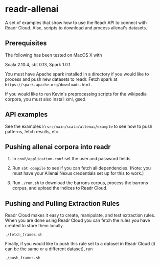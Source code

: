 # readr-allenai

A set of examples that show how to use the Readr API to connect with Readr Cloud.
Also, scripts to download and process allenai's datasets.

## Prerequisites

The following has been tested on MacOS X with

Scala 2.10.4, sbt 0.13, Spark 1.0.1

You must have Apache spark installed in a directory if you would like to process and push new datasets to readr. Fetch spark at `https://spark.apache.org/downloads.html`.

If you would like to run Kevin's preprocessing scripts for the wikipedia corpora, you must also install xml, gsed. 

## API examples

See the examples in `src/main/scala/allenai/example` to see how to push patterns, fetch results, etc. 

## Pushing allenai corpora into readr

1. In `conf/application.conf` set the user and password fields.

2. Run `sbt compile` to see if you can fetch all dependencies. (Note: you must have your Allenai Nexus credentials set up for this to work.)

3. Run `./run.sh` to download the barrons corpus, process the barrons corpus, and upload the indices to Readr Cloud.

## Pushing and Pulling Extraction Rules

Readr Cloud makes it easy to create, manipulate, and test extraction rules. When you are done using Readr Cloud you can fetch the rules you have created to store them locally.

`./fetch_frames.sh`

Finally, if you would like to push this rule set to a dataset in Readr Cloud (it can be the same or a different dataset), run

`./push_frames.sh`
 
